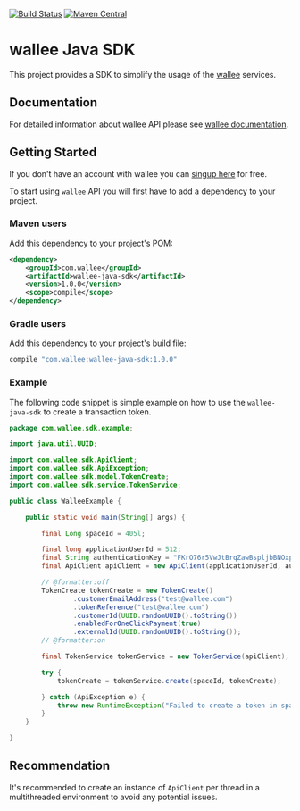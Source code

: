 [![Build Status](https://travis-ci.org/wallee-payment/wallee-java-sdk.svg?branch=master)](https://travis-ci.org/wallee-payment/wallee-java-sdk)
[![Maven Central](https://maven-badges.herokuapp.com/maven-central/com.wallee/wallee-java-sdk/badge.svg)](https://maven-badges.herokuapp.com/maven-central/com.wallee/wallee-java-sdk)

# wallee Java SDK

This project provides a SDK to simplify the usage of the [wallee](https://wallee.com) services. 

## Documentation

For detailed information about wallee API please see [wallee documentation](https://app-wallee.com/doc/api/web-service).

## Getting Started

If you don't have an account with wallee you can [singup here](https://app-wallee.com/user/signup) for free.

To start using `wallee` API you will first have to add a dependency to your project.

### Maven users

Add this dependency to your project's POM:

```xml
<dependency>
    <groupId>com.wallee</groupId>
    <artifactId>wallee-java-sdk</artifactId>
    <version>1.0.0</version>
    <scope>compile</scope>
</dependency>
```

### Gradle users

Add this dependency to your project's build file:

```groovy
compile "com.wallee:wallee-java-sdk:1.0.0"
```

### Example

The following code snippet is simple example on how to use the `wallee-java-sdk` to create a transaction token.

```java
package com.wallee.sdk.example;

import java.util.UUID;

import com.wallee.sdk.ApiClient;
import com.wallee.sdk.ApiException;
import com.wallee.sdk.model.TokenCreate;
import com.wallee.sdk.service.TokenService;

public class WalleeExample {

	public static void main(String[] args) {

		final Long spaceId = 405l;

		final long applicationUserId = 512;
		final String authenticationKey = "FKrO76r5VwJtBrqZawBspljbBNOxp5veKQQkOnZxucQ=";
		final ApiClient apiClient = new ApiClient(applicationUserId, authenticationKey);

		// @formatter:off
		TokenCreate tokenCreate = new TokenCreate()
				.customerEmailAddress("test@wallee.com")
				.tokenReference("test@wallee.com")
				.customerId(UUID.randomUUID().toString())
				.enabledForOneClickPayment(true)
				.externalId(UUID.randomUUID().toString());
		// @formatter:on

		final TokenService tokenService = new TokenService(apiClient);

		try {
			tokenCreate = tokenService.create(spaceId, tokenCreate);

		} catch (ApiException e) {
			throw new RuntimeException("Failed to create a token in space '" + spaceId + "'.", e);
		}
	}

}
```


## Recommendation

It's recommended to create an instance of `ApiClient` per thread in a multithreaded environment to avoid any potential issues.

